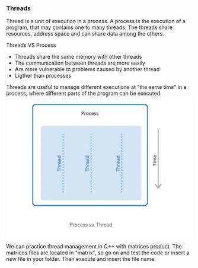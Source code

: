 ### Threads
Thread is a unit of execution in a process. A process is the execution of a program, that 
may contains one to many threads. The threads share resources, address space and can share data among the others. 


Threads VS Process
- Threads share the same memory with other threads
- The communication between threads are more easily
- Are more vulnerable to problems caused by another thread
- Ligther than processes


Threads are useful to manage different executions at "the same time" in a process, where
different parts of the program can be executed.
![alt text](image.png)

We can practice thread management in C++ with matrices product.
The matrices files are located in "matrix", so go on and test the code or insert a new file in your folder. Then execute and insert the file name.
